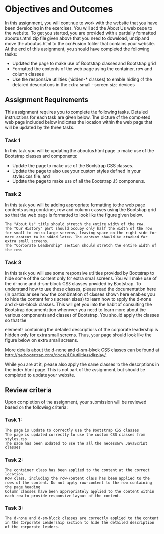 # Objectives and Outcomes

In this assignment, you will continue to work with the website that you have been developing in the exercises. You will add the About Us web page to the website. To get you started, you are provided with a partially formatted aboutus.html.zip file given above that you need to download, unzip and move the aboutus.html to the conFusion folder that contains your website. At the end of this assignment, you should have completed the following tasks:

- Updated the page to make use of Bootstrap classes and Bootstrap grid
- Formatted the contents of the web page using the container, row and column classes
- Use the responsive utilities (hidden-* classes) to enable hiding of the detailed descriptions in the extra small - screen size devices

## Assignment Requirements

This assignment requires you to complete the following tasks. Detailed instructions for each task are given below. The picture of the completed web page included below indicates the location within the web page that will be updated by the three tasks.

### Task 1

In this task you will be updating the aboutus.html page to make use of the Bootstrap classes and components:

- Update the page to make use of the Bootstrap CSS classes.
- Update the page to also use your custom styles defined in your styles.css file, and
- Update the page to make use of all the Bootstrap JS components.

### Task 2

In this task you will be adding appropriate formatting to the web page contents using container, row and column classes using the Bootstrap grid so that the web page is formatted to look like the figure given below.

    The "About Us" title should stretch the entire width of the row.
    The "Our History" part should occupy only half the width of the row for small to extra large screens, leaving space on the right side for more content to be added later. The content should be stacked for extra small screens.
    The "Corporate Leadership" section should stretch the entire width of the row.

### Task 3

In this task you will use some responsive utilities provided by Bootstrap to hide some of the content only for extra small screens. You will make use of the d-none and d-sm-block CSS classes provided by Bootstrap. To understand how to use these classes, please read the documentation here (in particular see how the combination of classes shown here enables you to hide the content for xs screen sizes) to learn how to apply the d-none and d-sm-block classes. This will get you into the habit of consulting the Bootstrap documentation whenever you need to learn more about the various components and classes of Bootstrap. You should apply the classes so that the <p> elements containing the detailed descriptions of the corporate leadership is hidden only for extra small screens. Thus, your page should look like the figure below on extra small screens.

More details about the d-none and d-sm-block CSS classes can be found at http://getbootstrap.com/docs/4.0/utilities/display/.

While you are at it, please also apply the same classes to the descriptions in the index.html page. This is not part of the assignment, but should be completed to update your website.








## Review criteria

Upon completion of the assignment, your submission will be reviewed based on the following criteria:

### Task 1:

    The page is update to correctly use the Bootstrap CSS classes
    The page is updated correctly to use the custom CSS classes from styles.css
    The page has been updated to use the all the necessary JavaScript classes

### Task 2:

    The container class has been applied to the content at the correct location.
    Row class, including the row-content class has been applied to the rows of the content. Do not apply row-content to the row containing the page heading
    Column classes have been appropriately applied to the content within each row to provide responsive layout of the content.

### Task 3:

    The d-none and d-sm-block classes are correctly applied to the content in the Corporate Leadership section to hide the detailed description of the corporate leaders.
